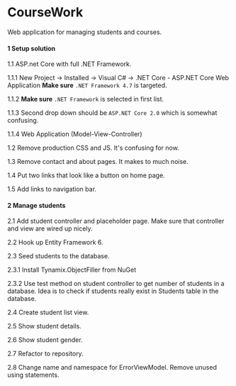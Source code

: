 # CourseWork
Web application for managing students and courses.

#### 1 Setup solution
1.1 ASP.net Core with full .NET Framework.

1.1.1 New Project -> Installed -> Visual C# -> .NET Core - ASP.NET Core Web Application
**Make sure** `.NET Framework 4.7` is targeted.

1.1.2 
**Make sure** `.NET Framework` is selected in first list. 

1.1.3
Second drop down should be `ASP.NET Core 2.0` which is somewhat confusing.

1.1.4
Web Application (Model-View-Controller)

1.2 Remove production CSS and JS. It's confusing for now.

1.3 Remove contact and about pages. It makes to much noise.

1.4 Put two links that look like a button on home page.

1.5 Add links to navigation bar.

#### 2 Manage students

2.1 Add student controller and placeholder page. Make sure that controller and view are wired up nicely.

2.2 Hook up Entity Framework 6.

2.3 Seed students to the database.

2.3.1 Install Tynamix.ObjectFiller from NuGet

2.3.2 Use test method on student controller to get number of students in a database. Idea is to check if students really exist in Students table in the database.

2.4 Create student list view.

2.5 Show student details.

2.6 Show student gender.

2.7 Refactor to repository.

2.8 Change name and namespace for ErrorViewModel. Remove unused using statements.

